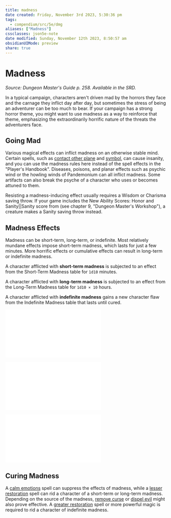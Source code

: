 ```yaml
---
title: madness
date created: Friday, November 3rd 2023, 5:30:36 pm
tags:
  - compendium/src/5e/dmg
aliases: ["Madness"]
cssclasses: json5e-note
date modified: Sunday, November 12th 2023, 8:50:57 am
obsidianUIMode: preview
share: true
---
```

# Madness
*Source: Dungeon Master's Guide p. 258. Available in the SRD.* 

In a typical campaign, characters aren't driven mad by the horrors they face and the carnage they inflict day after day, but sometimes the stress of being an adventurer can be too much to bear. If your campaign has a strong horror theme, you might want to use madness as a way to reinforce that theme, emphasizing the extraordinarily horrific nature of the threats the adventurers face.

## Going Mad

Various magical effects can inflict madness on an otherwise stable mind. Certain spells, such as [contact other plane](../../../../contact-other-plane.md) and [symbol](../../../../symbol.md), can cause insanity, and you can use the madness rules here instead of the spell effects in the "Player's Handbook". Diseases, poisons, and planar effects such as psychic wind or the howling winds of Pandemonium can all inflict madness. Some artifacts can also break the psyche of a character who uses or becomes attuned to them.

Resisting a madness-inducing effect usually requires a Wisdom or Charisma saving throw. If your game includes the New Ability Scores: Honor and Sanity||Sanity score from  (see chapter 9, "Dungeon Master's Workshop"), a creature makes a Sanity saving throw instead.

## Madness Effects

Madness can be short-term, long-term, or indefinite. Most relatively mundane effects impose short-term madness, which lasts for just a few minutes. More horrific effects or cumulative effects can result in long-term or indefinite madness.

A character afflicted with **short-term madness** is subjected to an effect from the Short-Term Madness table for `1d10` minutes.

A character afflicted with **long-term madness** is subjected to an effect from the Long-Term Madness table for `1d10 × 10` hours.

A character afflicted with **indefinite madness** gains a new character flaw from the Indefinite Madness table that lasts until cured.

![Short-Term Madness](../../../../short-term-madness.md)

![Long-Term Madness](../../../../long-term-madness.md)

![Indefinite Madness](../../../../indefinite-madness.md)

## Curing Madness

A [calm emotions](../../../../calm-emotions.md) spell can suppress the effects of madness, while a [lesser restoration](../../../../lesser-restoration.md) spell can rid a character of a short-term or long-term madness. Depending on the source of the madness, [remove curse](../../../../remove-curse.md) or [dispel evil](../../../../dispel-evil-and-good.md) might also prove effective. A [greater restoration](../../../../greater-restoration.md) spell or more powerful magic is required to rid a character of indefinite madness.